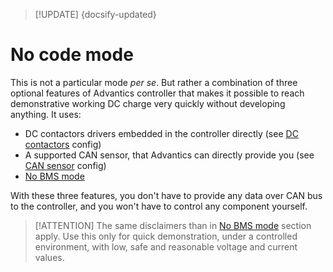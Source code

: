 > [!UPDATE] {docsify-updated}
# No code mode

This is not a particular mode _per se_. But rather a combination of three optional features of
Advantics controller that makes it possible to reach demonstrative working DC charge very quickly
without developing anything. It uses:

* DC contactors drivers embedded in the controller directly (see [DC contactors](charge-controllers/evcc_configuration/dc_contactors.md) config)
* A supported CAN sensor, that Advantics can directly provide you (see [CAN sensor](charge-controllers/evcc_configuration/can_sensor.md) config)
* [No BMS mode](charge-controllers/evcc_configuration/no_bms.md)

With these three features, you don't have to provide any data over CAN bus to the controller, and
you won't have to control any component yourself.

> [!ATTENTION]
> The same disclaimers than in [No BMS mode](charge-controllers/evcc_configuration/no_bms.md) section apply. Use this only for quick
> demonstration, under a controlled environment, with low, safe and reasonable voltage and current
> values.

